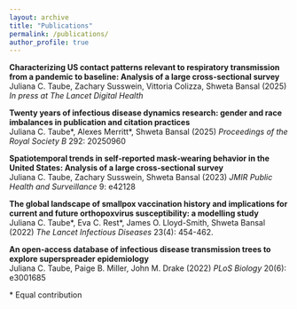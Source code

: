 ```yaml
---
layout: archive
title: "Publications"
permalink: /publications/
author_profile: true
---
```


<!-- ## Preprints -->

<!--## Peer-reviewed articles-->

**Characterizing US contact patterns relevant to respiratory transmission from a pandemic to baseline: Analysis of a large cross-sectional survey** <br>
Juliana C. Taube, Zachary Susswein, Vittoria Colizza, Shweta Bansal (2025) <i> In press at The Lancet Digital Health </i> 
<br>
<a href="https://doi.org/10.1101/2024.04.26.24306450"><i class="fas fa-fw fa-link zoom" aria-hidden="true"></i></a>

**Twenty years of infectious disease dynamics research: gender and race imbalances in publication and citation practices** <br>
Juliana C. Taube\*, Alexes Merritt\*, Shweta Bansal (2025) <i> Proceedings of the Royal Society B </i> 292: 20250960
<br>
<a href="https://doi.org/10.1098/rspb.2025.0960"><i class="fas fa-fw fa-link zoom" aria-hidden="true"></i></a> <a href="/files/citation.pdf"><i class="fas fa-fw fa-file-pdf zoom" aria-hidden="true"></i></a> <a href="https://github.com/bansallab/IDD_imbalance"><i class="fab fa-fw fa-github zoom" aria-hidden="true"></i></a> <a href="https://bansallab.com/iddcitationanalysis"><i class="fas fa-solid fa-toolbox" aria-hidden="true"></i></a>


**Spatiotemporal trends in self‑reported mask‑wearing behavior in the United States: Analysis of a large cross‑sectional survey** <br>
Juliana C. Taube, Zachary Susswein, Shweta Bansal (2023) <i> JMIR Public Health and Surveillance </i> 9: e42128
<br>
<a href="https://doi.org/10.2196/42128"><i class="fas fa-fw fa-link zoom" aria-hidden="true"></i></a> <a href="/files/masking.pdf"><i class="fas fa-fw fa-file-pdf zoom" aria-hidden="true"></i></a> <a href="https://github.com/bansallab/spatial_masking"><i class="fab fa-fw fa-github zoom" aria-hidden="true"></i></a>


**The global landscape of smallpox vaccination history and implications for current and future orthopoxvirus susceptibility: a modelling study** <br>
Juliana C. Taube\*, Eva C. Rest\*, James O. Lloyd-Smith, Shweta Bansal (2022) <i> The Lancet Infectious Diseases </i> 23(4): 454-462.
<br>
<a href="https://doi.org/10.1016/S1473-3099(22)00664-8"><i class="fas fa-fw fa-link zoom" aria-hidden="true"></i></a> <a href="/files/mpox.pdf"><i class="fas fa-fw fa-file-pdf zoom" aria-hidden="true"></i></a> <a href="https://github.com/bansallab/mpx_landscape"><i class="fab fa-fw fa-github zoom" aria-hidden="true"></i></a> 


**An open-access database of infectious disease transmission trees to explore superspreader epidemiology** <br>
Juliana C. Taube, Paige B. Miller, John M. Drake (2022) <i>PLoS Biology</i> 20(6): e3001685
<br>
<a href="https://doi.org/10.1371/journal.pbio.3001685"><i class="fas fa-fw fa-link zoom" aria-hidden="true"></i></a> <a href="/files/outbreak-trees.pdf"><i class="fas fa-fw fa-file-pdf zoom" aria-hidden="true"></i></a> <a href="https://github.com/DrakeLab/taube-transmission-trees"><i class="fab fa-fw fa-github zoom" aria-hidden="true"></i></a> <a href="https://outbreaktrees.ecology.uga.edu"><i class="fas fa-solid fa-toolbox" aria-hidden="true"></i></a>

<!-- <a href="/files/outbreaktrees-preprint.pdf"><i class="fas fa-fw fa-file-pdf zoom" aria-hidden="true"></i></a> -->

<!-- <strong> Bronchiolitis hospitalizations in northern New England: Clues to disease prevention </strong> <br>
Wright PF, Hoen AG, Jarvis JD, Zens MS, Dade EF, Karagas MR, <strong> Taube JC</strong>, Brickley EB (2022) <i>Therapeutic Advances in Infectious Disease</i> 9: 1-11. <br> <a href="https://doi.org/10.1177/20499361221099447"><i class="fas fa-fw fa-link zoom" aria-hidden="true"></i></a> <a href="/files/bronchiolitis.pdf"><i class="fas fa-fw fa-file-pdf zoom" aria-hidden="true"></i></a> -->

\* Equal contribution

 

